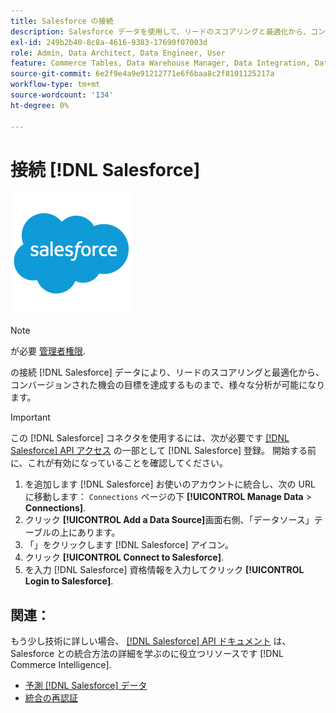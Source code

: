 ```yaml
---
title: Salesforce の接続
description: Salesforce データを使用して、リードのスコアリングと最適化から、コンバージョンされた商談の目標の達成まで、様々な分析を可能にする方法を説明します。
exl-id: 249b2b40-8c8a-4616-9383-17690f07003d
role: Admin, Data Architect, Data Engineer, User
feature: Commerce Tables, Data Warehouse Manager, Data Integration, Data Import/Export
source-git-commit: 6e2f9e4a9e91212771e6f6baa8c2f8101125217a
workflow-type: tm+mt
source-wordcount: '134'
ht-degree: 0%

---
```


# 接続 [!DNL Salesforce]

![](../../../assets/Salesforce_Logo.png)

>[!NOTE]
>
>が必要 [管理者権限](../../../administrator/user-management/user-management.md).

の接続 [!DNL Salesforce] データにより、リードのスコアリングと最適化から、コンバージョンされた機会の目標を達成するものまで、様々な分析が可能になります。

>[!IMPORTANT]
>
>この [!DNL Salesforce] コネクタを使用するには、次が必要です [[!DNL Salesforce] API アクセス](../integrations/salesforce.md) の一部として [!DNL Salesforce] 登録。 開始する前に、これが有効になっていることを確認してください。

1. を追加します [!DNL Salesforce] お使いのアカウントに統合し、次の URL に移動します： `Connections` ページの下 **[!UICONTROL Manage Data** > **Connections]**.
1. クリック **[!UICONTROL Add a Data Source]**&#x200B;画面右側、「データソース」テーブルの上にあります。
1. 「」をクリックします [!DNL Salesforce] アイコン。
1. クリック **[!UICONTROL Connect to Salesforce]**.
1. を入力 [!DNL Salesforce] 資格情報を入力してクリック **[!UICONTROL Login to Salesforce]**.

## 関連：

もう少し技術に詳しい場合、 [[!DNL Salesforce] API ドキュメント](https://developer.salesforce.com/docs/atlas.en-us.api_rest.meta/api_rest/intro_what_is_rest_api.htm) は、Salesforce との統合方法の詳細を学ぶのに役立つリソースです [!DNL Commerce Intelligence].

* [予測 [!DNL Salesforce] データ](../integrations/salesforce-data.md)
* [統合の再認証](https://experienceleague.adobe.com/docs/commerce-knowledge-base/kb/how-to/mbi-reauthenticating-integrations.html)
